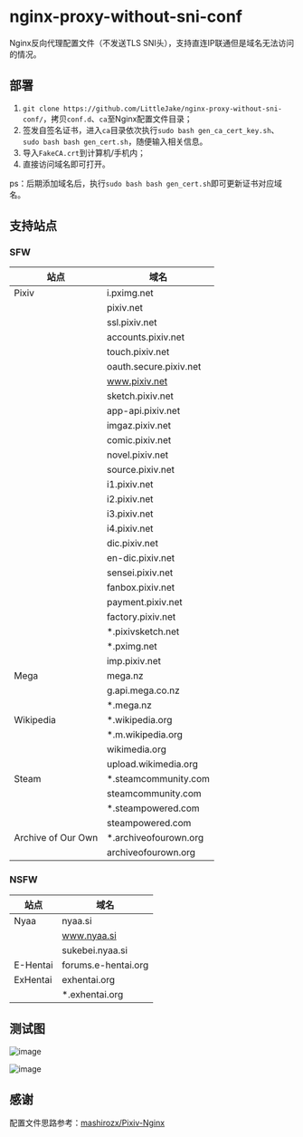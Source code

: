 # nginx-proxy-without-sni-conf

Nginx反向代理配置文件（不发送TLS SNI头），支持直连IP联通但是域名无法访问的情况。

## 部署

1. `git clone https://github.com/LittleJake/nginx-proxy-without-sni-conf/`，拷贝`conf.d`、`ca`至Nginx配置文件目录；
2. 签发自签名证书，进入`ca`目录依次执行`sudo bash gen_ca_cert_key.sh`、`sudo bash bash gen_cert.sh`，随便输入相关信息。
3. 导入`FakeCA.crt`到计算机/手机内；
4. 直接访问域名即可打开。

ps：后期添加域名后，执行`sudo bash bash gen_cert.sh`即可更新证书对应域名。

## 支持站点

### SFW

| 站点               | 域名                   |
| ------------------ | ---------------------- |
| Pixiv              | i.pximg.net            |
|                    | pixiv.net              |
|                    | ssl.pixiv.net          |
|                    | accounts.pixiv.net     |
|                    | touch.pixiv.net        |
|                    | oauth.secure.pixiv.net |
|                    | www.pixiv.net          |
|                    | sketch.pixiv.net       |
|                    | app-api.pixiv.net      |
|                    | imgaz.pixiv.net        |
|                    | comic.pixiv.net        |
|                    | novel.pixiv.net        |
|                    | source.pixiv.net       |
|                    | i1.pixiv.net           |
|                    | i2.pixiv.net           |
|                    | i3.pixiv.net           |
|                    | i4.pixiv.net           |
|                    | dic.pixiv.net          |
|                    | en-dic.pixiv.net       |
|                    | sensei.pixiv.net       |
|                    | fanbox.pixiv.net       |
|                    | payment.pixiv.net      |
|                    | factory.pixiv.net      |
|                    | *.pixivsketch.net      |
|                    | *.pximg.net            |
|                    | imp.pixiv.net          |
| Mega               | mega.nz                |
|                    | g.api.mega.co.nz       |
|                    | *.mega.nz              |
| Wikipedia          | *.wikipedia.org        |
|                    | *.m.wikipedia.org      |
|                    | wikimedia.org          |
|                    | upload.wikimedia.org   |
| Steam              | *.steamcommunity.com   |
|                    | steamcommunity.com     |
|                    | *.steampowered.com     |
|                    | steampowered.com       |
| Archive of Our Own | *.archiveofourown.org  |
|                    | archiveofourown.org    |

### NSFW

| 站点     | 域名                |
| -------- | ------------------- |
| Nyaa     | nyaa.si             |
|          | www.nyaa.si         |
|          | sukebei.nyaa.si     |
| E-Hentai | forums.e-hentai.org |
| ExHentai | exhentai.org        |
|          | *.exhentai.org      |

## 测试图

![image](https://user-images.githubusercontent.com/13583702/147377481-2f8e3ea1-c8e5-48bb-bae7-bdb93d6d5a18.png)

![image](https://user-images.githubusercontent.com/13583702/147377509-5c955475-f8b6-4224-81d4-3f12b8323117.png)


## 感谢

配置文件思路参考：[mashirozx/Pixiv-Nginx](https://github.com/mashirozx/Pixiv-Nginx)
